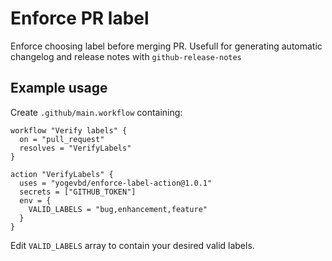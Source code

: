 # Enforce PR label

Enforce choosing label before merging PR. Usefull for generating automatic changelog and release notes with `github-release-notes`

## Example usage
Create `.github/main.workflow` containing:

```
workflow "Verify labels" {
  on = "pull_request"
  resolves = "VerifyLabels"
}

action "VerifyLabels" {
  uses = "yogevbd/enforce-label-action@1.0.1"
  secrets = ["GITHUB_TOKEN"]
  env = {
    VALID_LABELS = "bug,enhancement,feature"
  }
}
```

Edit `VALID_LABELS` array to contain your desired valid labels.
